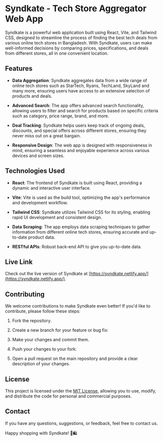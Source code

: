 # Syndkate - Tech Store Aggregator Web App

Syndkate is a powerful web application built using React, Vite, and Tailwind CSS, designed to streamline the process of finding the best tech deals from various online tech stores in Bangladesh. With Syndkate, users can make well-informed decisions by comparing prices, specifications, and deals from different stores, all in one convenient location.

## Features

- **Data Aggregation**: Syndkate aggregates data from a wide range of online tech stores such as StarTech, Ryans, TechLand, SkyLand and many more, ensuring users have access to an extensive selection of products and deals.

- **Advanced Search**: The app offers advanced search functionality, allowing users to filter and search for products based on specific criteria such as category, price range, brand, and more.

- **Deal Tracking**: Syndkate helps users keep track of ongoing deals, discounts, and special offers across different stores, ensuring they never miss out on a great bargain.

- **Responsive Design**: The web app is designed with responsiveness in mind, ensuring a seamless and enjoyable experience across various devices and screen sizes.

## Technologies Used

- **React**: The frontend of Syndkate is built using React, providing a dynamic and interactive user interface.

- **Vite**: Vite is used as the build tool, optimizing the app's performance and development workflow.

- **Tailwind CSS**: Syndkate utilizes Tailwind CSS for its styling, enabling rapid UI development and consistent design.

- **Data Scraping**: The app employs data scraping techniques to gather information from different online tech stores, ensuring accurate and up-to-date product data.

- **RESTful APIs**: Robust back-end API to give you up-to-date data.

## Live Link

Check out the live version of Syndkate at [https://syndkate.netlify.app/](https://syndkate.netlify.app/).

## Contributing

We welcome contributions to make Syndkate even better! If you'd like to contribute, please follow these steps:

1. Fork the repository.

2. Create a new branch for your feature or bug fix:

3. Make your changes and commit them.

4. Push your changes to your fork:

5. Open a pull request on the main repository and provide a clear description of your changes.

## License

This project is licensed under the [MIT License](LICENSE), allowing you to use, modify, and distribute the code for personal and commercial purposes.

## Contact

If you have any questions, suggestions, or feedback, feel free to contact us.

Happy shopping with Syndkate! 🛒🛍️
